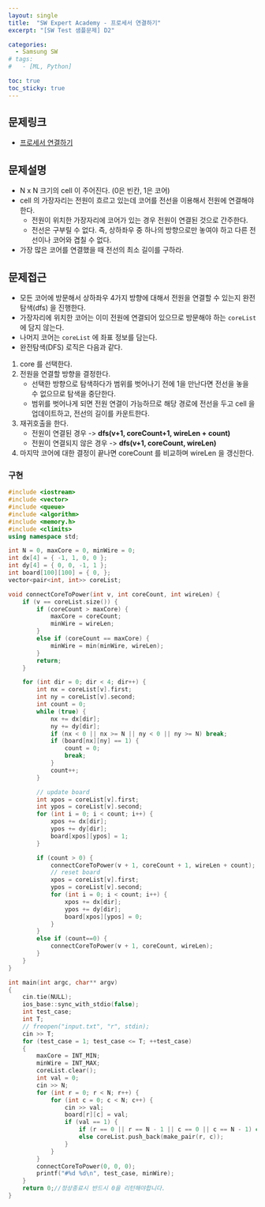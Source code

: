 ```yaml
---
layout: single
title:  "SW Expert Academy - 프로세서 연결하기"
excerpt: "[SW Test 샘플문제] D2"

categories:
  - Samsung SW
# tags:
#   - [ML, Python]

toc: true
toc_sticky: true
---
```


## 문제링크
- [프로세서 연결하기](https://swexpertacademy.com/main/code/problem/problemDetail.do?contestProbId=AV4suNtaXFEDFAUf&categoryId=AV4suNtaXFEDFAUf&categoryType=CODE&problemTitle=&orderBy=INQUERY_COUNT&selectCodeLang=ALL&select-1=&pageSize=10&pageIndex=1)

## 문제설명
- N x N 크기의 cell 이 주어진다. (0은 빈칸, 1은 코어)
- cell 의 가장자리는 전원이 흐르고 있는데 코어를 전선을 이용해서 전원에 연결해야 한다.
    - 전원이 위치한 가장자리에 코어가 있는 경우 전원이 연결된 것으로 간주한다.
    - 전선은 구부릴 수 없다. 즉, 상하좌우 중 하나의 방향으로만 놓여야 하고 다른 전선이나 코어와 겹칠 수 없다.
- 가장 많은 코어를 연결했을 때 전선의 최소 길이를 구하라.   

## 문제접근
- 모든 코어에 방문해서 상하좌우 4가지 방향에 대해서 전원을 연결할 수 있는지 완전탐색(dfs) 을 진행한다.
- 가장자리에 위치한 코어는 이미 전원에 연결되어 있으므로 방문해야 하는 `coreList` 에 담지 않는다.
- 나머지 코어는 `coreList` 에 좌표 정보를 담는다.
- 완전탐색(DFS) 로직은 다음과 같다.
1. core 를 선택한다.
2. 전원을 연결할 방향을 결정한다.
    - 선택한 방향으로 탐색하다가 범위를 벗어나기 전에 1을 만난다면 전선을 놓을 수 없으므로 탐색을 중단한다.
    - 범위를 벗어나게 되면 전원 연결이 가능하므로 해당 경로에 전선을 두고 cell 을 업데이트하고, 전선의 길이를 카운트한다.
3. 재귀호출을 한다.
    - 전원이 연결된 경우 -> **dfs(v+1, coreCount+1, wireLen + count)**
    - 전원이 연결되지 않은 경우 -> **dfs(v+1, coreCount, wireLen)**
4. 마지막 코어에 대한 결정이 끝나면 coreCount 를 비교하며 wireLen 을 갱신한다.

### 구현
```c++
#include <iostream>
#include <vector>
#include <queue>
#include <algorithm>
#include <memory.h>
#include <climits>
using namespace std;

int N = 0, maxCore = 0, minWire = 0;
int dx[4] = { -1, 1, 0, 0 };
int dy[4] = { 0, 0, -1, 1 };
int board[100][100] = { 0, };
vector<pair<int, int>> coreList;

void connectCoreToPower(int v, int coreCount, int wireLen) {
	if (v == coreList.size()) {
		if (coreCount > maxCore) {
			maxCore = coreCount;
			minWire = wireLen;
		}
		else if (coreCount == maxCore) {
			minWire = min(minWire, wireLen);
		}
		return;
	}

	for (int dir = 0; dir < 4; dir++) {
		int nx = coreList[v].first;
		int ny = coreList[v].second;
		int count = 0;
		while (true) {
			nx += dx[dir];
			ny += dy[dir];
			if (nx < 0 || nx >= N || ny < 0 || ny >= N) break;
			if (board[nx][ny] == 1) {
				count = 0;
				break;
			}
			count++;
		}

		// update board
		int xpos = coreList[v].first;
		int ypos = coreList[v].second;
		for (int i = 0; i < count; i++) {
			xpos += dx[dir];
			ypos += dy[dir];
			board[xpos][ypos] = 1;
		}

		if (count > 0) {
			connectCoreToPower(v + 1, coreCount + 1, wireLen + count);
			// reset board
			xpos = coreList[v].first;
			ypos = coreList[v].second;
			for (int i = 0; i < count; i++) {
				xpos += dx[dir];
				ypos += dy[dir];
				board[xpos][ypos] = 0;
			}
		}
		else if (count==0) {
			connectCoreToPower(v + 1, coreCount, wireLen);
		}
	}
}

int main(int argc, char** argv)
{
	cin.tie(NULL);
	ios_base::sync_with_stdio(false);
	int test_case;
	int T;
	// freopen("input.txt", "r", stdin);
	cin >> T;
	for (test_case = 1; test_case <= T; ++test_case)
	{
		maxCore = INT_MIN;
		minWire = INT_MAX;
		coreList.clear();
		int val = 0;
		cin >> N;
		for (int r = 0; r < N; r++) {
			for (int c = 0; c < N; c++) {
				cin >> val;
				board[r][c] = val;
				if (val == 1) {
					if (r == 0 || r == N - 1 || c == 0 || c == N - 1) continue;
					else coreList.push_back(make_pair(r, c));
				}
			}
		}
		connectCoreToPower(0, 0, 0);
		printf("#%d %d\n", test_case, minWire);
	}
	return 0;//정상종료시 반드시 0을 리턴해야합니다.
}
```
